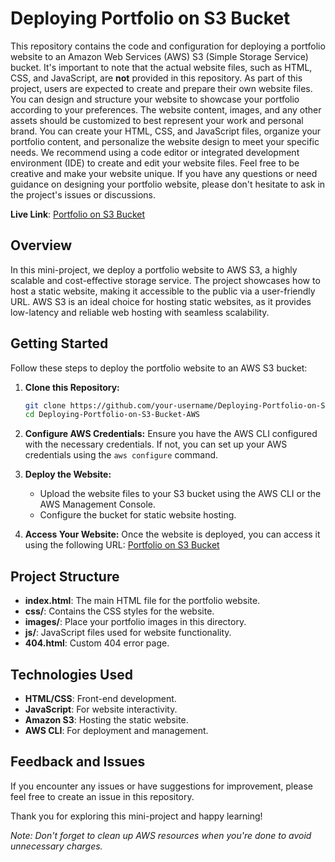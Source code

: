 # Deploying Portfolio on S3 Bucket 

This repository contains the code and configuration for deploying a portfolio website to an Amazon Web Services (AWS) S3 (Simple Storage Service) bucket. It's important to note that the actual website files, such as HTML, CSS, and JavaScript, are **not** provided in this repository.
As part of this project, users are expected to create and prepare their own website files. You can design and structure your website to showcase your portfolio according to your preferences. The website content, images, and any other assets should be customized to best represent your work and personal brand.
You can create your HTML, CSS, and JavaScript files, organize your portfolio content, and personalize the website design to meet your specific needs. We recommend using a code editor or integrated development environment (IDE) to create and edit your website files.
Feel free to be creative and make your website unique. If you have any questions or need guidance on designing your portfolio website, please don't hesitate to ask in the project's issues or discussions.

**Live Link**: [Portfolio on S3 Bucket](http://mini.project.bucket.s3-website-us-east-1.amazonaws.com)

## Overview

In this mini-project, we deploy a portfolio website to AWS S3, a highly scalable and cost-effective storage service. The project showcases how to host a static website, making it accessible to the public via a user-friendly URL. AWS S3 is an ideal choice for hosting static websites, as it provides low-latency and reliable web hosting with seamless scalability.

## Getting Started

Follow these steps to deploy the portfolio website to an AWS S3 bucket:

1. **Clone this Repository:**
   ```bash
   git clone https://github.com/your-username/Deploying-Portfolio-on-S3-Bucket-AWS.git
   cd Deploying-Portfolio-on-S3-Bucket-AWS
   ```

2. **Configure AWS Credentials:**
   Ensure you have the AWS CLI configured with the necessary credentials. If not, you can set up your AWS credentials using the `aws configure` command.

3. **Deploy the Website:**
   - Upload the website files to your S3 bucket using the AWS CLI or the AWS Management Console.
   - Configure the bucket for static website hosting.

4. **Access Your Website:**
   Once the website is deployed, you can access it using the following URL: [Portfolio on S3 Bucket](http://mini.project.bucket.s3-website-us-east-1.amazonaws.com)

## Project Structure

- **index.html**: The main HTML file for the portfolio website.
- **css/**: Contains the CSS styles for the website.
- **images/**: Place your portfolio images in this directory.
- **js/**: JavaScript files used for website functionality.
- **404.html**: Custom 404 error page.

## Technologies Used

- **HTML/CSS**: Front-end development.
- **JavaScript**: For website interactivity.
- **Amazon S3**: Hosting the static website.
- **AWS CLI**: For deployment and management.

## Feedback and Issues

If you encounter any issues or have suggestions for improvement, please feel free to create an issue in this repository.

Thank you for exploring this mini-project and happy learning!

*Note: Don't forget to clean up AWS resources when you're done to avoid unnecessary charges.*
